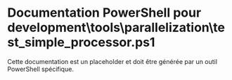 # Documentation PowerShell pour development\tools\parallelization\test_simple_processor.ps1

Cette documentation est un placeholder et doit être générée par un outil PowerShell spécifique.
